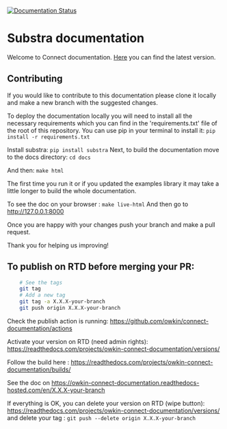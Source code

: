 [![Documentation
Status](https://readthedocs.com/projects/owkin-connect-documentation/badge/?version=latest&token=184028ad6219084eb2c5dbdacc299817e7cd88cbf48e940b260793e8f48dc591)](https://owkin-connect-documentation.readthedocs-hosted.com/en/latest/?badge=latest)

# Substra documentation

Welcome to Connect documentation. [Here](https://owkin-connect-documentation.readthedocs-hosted.com/en/latest/index.html) you can find the latest version.
## Contributing

If you would like to contribute to this documentation please clone it locally and make a new branch with the suggested changes.

To deploy the documentation locally you will need to install all the necessary requirements which you can find in the 'requirements.txt' file of the root of this repository. You can use pip in your terminal to install it: `pip install -r requirements.txt`

Install substra: `pip install substra`
Next, to build the documentation move to the docs directory: `cd docs`

And then: `make html`

The first time you run it or if you updated the examples library it may take a little longer to build the whole documentation.

To see the doc on your browser : `make live-html`
And then go to http://127.0.0.1:8000

Once you are happy with your changes push your branch and make a pull request.

Thank you for helping us improving!

## To publish on RTD before merging your PR:

```sh
    # See the tags
    git tag
    # Add a new tag
    git tag -a X.X.X-your-branch
    git push origin X.X.X-your-branch
```

Check the publish action is running: https://github.com/owkin/connect-documentation/actions

Activate your version on RTD (need admin rights): https://readthedocs.com/projects/owkin-connect-documentation/versions/

Follow the build here : https://readthedocs.com/projects/owkin-connect-documentation/builds/

See the doc on https://owkin-connect-documentation.readthedocs-hosted.com/en/X.X.X-your-branch

If everything is OK, you can delete your version on RTD (wipe button): https://readthedocs.com/projects/owkin-connect-documentation/versions/
and delete your tag : `git push --delete origin X.X.X-your-branch`

